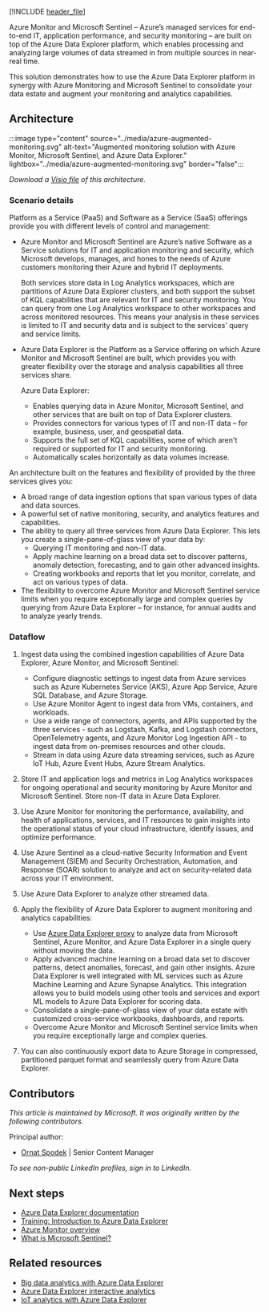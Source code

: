 [!INCLUDE [header_file](../../../includes/sol-idea-header.md)]

Azure Monitor and Microsoft Sentinel – Azure’s managed services for end-to-end IT, application performance, and security monitoring – are built on top of the Azure Data Explorer platform, which enables processing and analyzing large volumes of data streamed in from multiple sources in near-real time.

This solution demonstrates how to use the Azure Data Explorer platform in synergy with Azure Monitoring and Microsoft Sentinel to consolidate your data estate and augment your monitoring and analytics capabilities.

## Architecture

:::image type="content" source="../media/azure-augmented-monitoring.svg" alt-text="Augmented monitoring solution with Azure Monitor, Microsoft Sentinel, and Azure Data Explorer." lightbox="../media/azure-augmented-monitoring.svg" border="false":::

*Download a [Visio file](https://arch-center.azureedge.net/monitor-azure-data-explorer.vsdx) of this architecture.*

### Scenario details

Platform as a Service (PaaS) and Software as a Service (SaaS) offerings provide you with different levels of control and management:

-	Azure Monitor and Microsoft Sentinel are Azure’s native Software as a Service solutions for IT and application monitoring and security, which Microsoft develops, manages, and hones to the needs of Azure customers monitoring their Azure and hybrid IT deployments. 
    
    Both services store data in Log Analytics workspaces, which are partitions of Azure Data Explorer clusters, and both support the subset of KQL capabilities that are relevant for IT and security monitoring. You can query from one Log Analytics workspace to other workspaces and across monitored resources. This means your analysis in these services is limited to IT and security data and is subject to the services' query and service limits. 
-	Azure Data Explorer is the Platform as a Service offering on which Azure Monitor and Microsoft Sentinel are built, which provides you with greater flexibility over the storage and analysis capabilities all three services share. 

    Azure Data Explorer:
    - Enables querying data in Azure Monitor, Microsoft Sentinel, and other services that are built on top of Data Explorer clusters.
    - Provides connectors for various types of IT and non-IT data – for example, business, user, and geospatial data.
    - Supports the full set of KQL capabilities, some of which aren't required or supported for IT and security monitoring. 
    - Automatically scales horizontally as data volumes increase. 

An architecture built on the features and flexibility of provided by the three services gives you:

- A broad range of data ingestion options that span various types of data and data sources.
-	A powerful set of native monitoring, security, and analytics features and capabilities.
-	The ability to query all three services from Azure Data Explorer. This lets you create a single-pane-of-glass view of your data by:
    -	Querying IT monitoring and non-IT data.
    -	Apply machine learning on a broad data set to discover patterns, anomaly detection, forecasting, and to gain other advanced insights. 
    -	Creating workbooks and reports that let you monitor, correlate, and act on various types of data.  
-	The flexibility to overcome Azure Monitor and Microsoft Sentinel service limits when you require exceptionally large and complex queries by querying from Azure Data Explorer – for instance, for annual audits and to analyze yearly trends. 

### Dataflow

1. Ingest data using the combined ingestion capabilities of Azure Data Explorer, Azure Monitor, and Microsoft Sentinel:

    - Configure diagnostic settings to ingest data from Azure services such as Azure Kubernetes Service (AKS), Azure App Service, Azure SQL Database, and Azure Storage.
    - Use Azure Monitor Agent to ingest data from VMs, containers, and workloads.
    - Use a wide range of connectors, agents, and APIs supported by the three services - such as Logstash, Kafka, and Logstash connectors, OpenTelemetry agents, and Azure Monitor Log Ingestion API - to ingest data from on-premises resources and other clouds.
    - Stream in data using Azure data streaming services, such as Azure IoT Hub, Azure Event Hubs, Azure Stream Analytics. 

1. Store IT and application logs and metrics in Log Analytics workspaces for ongoing operational and security monitoring by Azure Monitor and Microsoft Sentinel. Store non-IT data in Azure Data Explorer.
1. Use Azure Monitor for monitoring the performance, availability, and health of applications, services, and IT resources to gain insights into the operational status of your cloud infrastructure, identify issues, and optimize performance.
1. Use Azure Sentinel as a cloud-native Security Information and Event Management (SIEM) and Security Orchestration, Automation, and Response (SOAR) solution to analyze and act on security-related data across your IT environment.
1. Use Azure Data Explorer to analyze other streamed data.
1. Apply the flexibility of Azure Data Explorer to augment monitoring and analytics capabilities:
   
     - Use [Azure Data Explorer proxy](/azure/data-explorer/query-monitor-data) to analyze data from Microsoft Sentinel, Azure Monitor, and Azure Data Explorer in a single query without moving the data.
     - Apply advanced machine learning on a broad data set to discover patterns, detect anomalies, forecast, and gain other insights. Azure Data Explorer is well integrated with ML services such as Azure Machine Learning and Azure Synapse Analytics. This integration allows you to build models using other tools and services and export ML models to Azure Data Explorer for scoring data.
     - Consolidate a single-pane-of-glass view of your data estate with customized cross-service workbooks, dashboards, and reports.
     - Overcome Azure Monitor and Microsoft Sentinel service limits when you require exceptionally large and complex queries. 
1. You can also continuously export data to Azure Storage in compressed, partitioned parquet format and seamlessly query from Azure Data Explorer.


## Contributors

*This article is maintained by Microsoft. It was originally written by the following contributors.*

Principal author:

 * [Ornat Spodek](https://www.linkedin.com/in/ornat-s-89123544) | Senior Content Manager

*To see non-public LinkedIn profiles, sign in to LinkedIn.*

## Next steps

- [Azure Data Explorer documentation](/azure/data-explorer)
- [Training: Introduction to Azure Data Explorer](/training/modules/intro-to-azure-data-explorer)
- [Azure Monitor overview](/azure/azure-monitor/overview)
- [What is Microsoft Sentinel?](/azure/sentinel/overview)

## Related resources

- [Big data analytics with Azure Data Explorer](big-data-azure-data-explorer.yml)
- [Azure Data Explorer interactive analytics](interactive-azure-data-explorer.yml)
- [IoT analytics with Azure Data Explorer](iot-azure-data-explorer.yml)